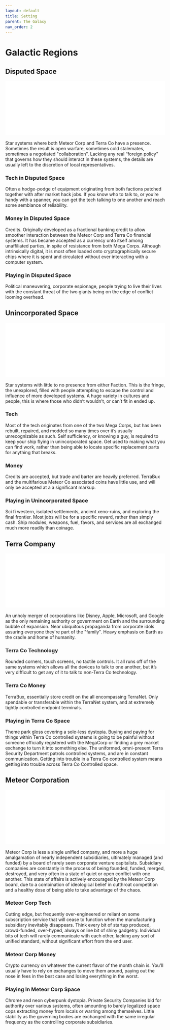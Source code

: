 ```yaml
---
layout: default
title: Setting
parent: The Galaxy
nav_order: 2
---
```


# Galactic Regions

## Disputed Space

![Disputed Space](Disputed.png "Disputed Space")

Star systems where both Meteor Corp and Terra Co have a presence. Sometimes the result is open warfare, sometimes cold stalemates, sometimes a negotiated "collaboration". Lacking any real “foreign policy” that governs how they should interact in these systems, the details are usually left to the discretion of local representatives.

### Tech in Disputed Space

Often a hodge-podge of equipment originating from both factions patched together with after market hack jobs. If you know who to talk to, or you’re handy with a spanner, you can get the tech talking to one another and reach some semblance of reliability.

### Money in Disputed Space 

Credits. Originally developed as a fractional banking credit to allow smoother interaction between the Meteor Corp and Terra Co financial systems. It has became accepted as a currency unto itself among unaffiliated parties, in spite of resistance from both Mega Corps. Although intrinsically digital, it is most often loaded onto cryptographically secure chips where it is spent and circulated without ever interacting with a computer system.

### Playing in Disputed Space

Political maneuvering, corporate espionage, people trying to live their lives with the constant threat of the two giants being on the edge of conflict looming overhead.

## Unincorporated Space

![Unincorporated Space](Unincorporated.png "Unincorporated Space")

Star systems with little to no presence from either Faction. This is the fringe, the unexplored, filled with people attempting to escape the control and influence of more developed systems. A huge variety in cultures and people, this is where those who didn’t wouldn’t, or can’t fit in ended up.

### Tech

Most of the tech originates from one of the two Mega Corps, but has been rebuilt, repaired, and modded so many times over it’s usually unrecognizable as such. Self sufficiency, or knowing a guy, is required to keep your ship flying in unincorporated space. Get used to making what you can find work, rather than being able to locate specific replacement parts for anything that breaks.

### Money

Credits are accepted, but trade and barter are heavily preferred. TerraBux and the multifarious Meteor Co associated coins have little use, and will only be accepted at a a significant markup.

### Playing in Unincorporated Space

Sci fi western, isolated settlements, ancient xeno-ruins, and exploring the final frontier. Most jobs will be for a specific reward, rather than simply cash. Ship modules, weapons, fuel, favors, and services are all exchanged much more readily than coinage. 

## Terra Company

![TerraCo](TerraCo.png "TerraCo")

An unholy merger of corporations like Disney, Apple, Microsoft, and Google as the only remaining authority or government on Earth and the surrounding bubble of expansion. Near ubiquitous propaganda from corporate idols assuring everyone they're part of the "family". Heavy emphasis on Earth as the cradle and home of humanity.

### Terra Co Technology

Rounded corners, touch screens, no tactile controls. It all runs off of the same systems which allows all the devices to talk to one another, but it’s very difficult to get any of it to talk to non-Terra Co technology.

### Terra Co Money

TerraBux, essentially store credit on the all encompassing TerraNet. Only spendable or transferable within the TerraNet system, and at extremely tightly controlled endpoint terminals.

### Playing in Terra Co Space

Theme park gloss covering a sole-less dystopia. Buying and paying for things within Terra Co controlled systems is going to be painful without someone officially registered with the MegaCorp or finding a grey market exchange to turn it into something else. The uniformed, omni-present Terra Security Department patrols controlled systems, and are in constant communication. Getting into trouble in a Terra Co controlled system means getting into trouble across Terra Co Controlled space.

## Meteor Corporation

![Meteor Corp](MeteorCorp.png "Meteor Corp")

Meteor Corp is less a single unified company, and more a huge amalgamation of nearly independent subsidiaries, ultimately managed (and funded) by a board of rarely seen corporate venture capitalists. Subsidiary companies are constantly in the process of being founded, funded, merged, destroyed, and very often in a state of quiet or open conflict with one another. This state of affairs is actively encouraged by the Meteor Corp board, due to a combination of ideological belief in cutthroat competition and a healthy dose of being able to take advantage of the chaos.

### Meteor Corp Tech

Cutting edge, but frequently over-engineered or reliant on some subscription service that will cease to function when the manufacturing subsidiary inevitably disappears. Think every bit of startup produced, crowd-funded, over-hyped, always online bit of shiny gadgetry. Individual bits of tech will rarely communicate with each other, lacking any sort of unified standard, without significant effort from the end user.

### Meteor Corp Money

Crypto currency on whatever the current flavor of the month chain is. You'll usually have to rely on exchanges to move them around, paying out the nose in fees in the best case and losing everything in the worst.

### Playing In Meteor Corp Space

Chrome and neon cyberpunk dystopia. Private Security Companies bid for authority over various systems, often amounting to barely legalized space cops extracting money from locals or warring among themselves. Little stability as the governing bodies are exchanged with the same irregular frequency as the controlling corporate subsidiaries.